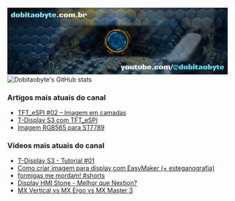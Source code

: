 ![Welcome to Do bit Ao Byte](./dobitaobyte-github.jpg)
![Dobitaobyte's GitHub stats](https://github-readme-stats.vercel.app/api?username=DjamesSuhanko&show_icons=true&theme=radical)

### Artigos mais atuais do canal
<!-- BLOG-POST-LIST:START -->
- [TFT_eSPI #02 – Imagem em camadas](https://www.dobitaobyte.com.br/tft_espi-02-imagem-em-camadas/)
- [T-Display S3 com TFT_eSPI](https://www.dobitaobyte.com.br/t-display-s3-com-tft_espi/)
- [Imagem RGB565 para ST7789](https://www.dobitaobyte.com.br/imagem-rgb565-para-st7789/)
<!-- BLOG-POST-LIST:END -->

### Vídeos mais atuais do canal
<!-- YOUTUBE-POST-LIST:START -->
- [T-Display S3 - Tutorial #01](https://www.youtube.com/watch?v=CCTERa9nWV0)
- [Como criar imagem para display com EasyMaker &lpar;+ esteganografia&rpar;](https://www.youtube.com/watch?v=gb42V88JtKU)
- [formigas me mordam! #shorts](https://www.youtube.com/watch?v=eDAWG5GbpuQ)
- [Display HMI Stone - Melhor que Nextion?](https://www.youtube.com/watch?v=JfAOIki4iYo)
- [MX Vertical vs MX Ergo vs MX Master 3](https://www.youtube.com/watch?v=n8DNsI5ilbo)
<!-- YOUTUBE-POST-LIST:END -->